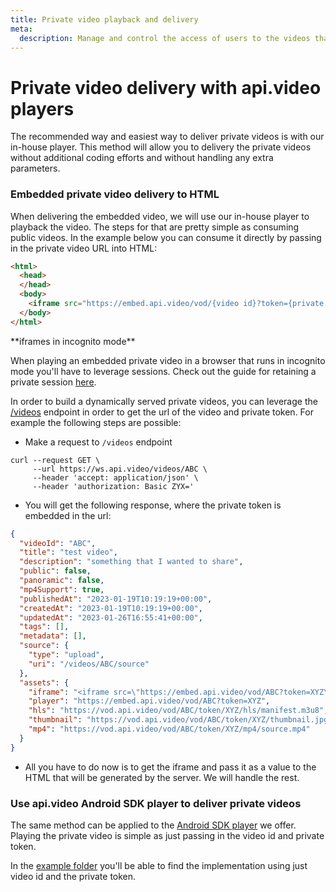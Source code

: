 ```yaml
---
title: Private video playback and delivery
meta: 
  description: Manage and control the access of users to the videos that you publish.
---
```


# Private video delivery with api.video players

The recommended way and easiest way to deliver private videos is with our in-house player. This method will allow you to delivery the private videos without additional coding efforts and without handling any extra parameters.

### Embedded private video delivery to HTML

When delivering the embedded video, we will use our in-house player to playback the video. The steps for that are pretty simple as consuming public videos. In the example below you can consume it directly by passing in the private video URL into HTML:
```html
<html>
  <head>
  </head>
  <body>
    <iframe src="https://embed.api.video/vod/{video id}?token={private token}" width="30%" height="30%" frameborder="0" scrolling="no" allowfullscreen="true"></iframe>
  </body>
</html>
```

<Callout pad="2" type="info">
**iframes in incognito mode**

When playing an embedded private video in a browser that runs in incognito mode you'll have to leverage sessions.
Check out the guide for retaining a private session [here](/delivery-analytics/private-videos-with-custom-players-session-retention).
</Callout>

In order to build a dynamically served private videos, you can leverage the [/videos](/reference/api/Videos#retrieve-a-video-object) endpoint in order to get the url of the video and private token. For example the following steps are possible:

* Make a request to `/videos` endpoint
```curl
curl --request GET \
     --url https://ws.api.video/videos/ABC \
     --header 'accept: application/json' \
     --header 'authorization: Basic ZYX='
```

* You will get the following response, where the private token is embedded in the url:
```json
{
  "videoId": "ABC",
  "title": "test video",
  "description": "something that I wanted to share",
  "public": false,
  "panoramic": false,
  "mp4Support": true,
  "publishedAt": "2023-01-19T10:19:19+00:00",
  "createdAt": "2023-01-19T10:19:19+00:00",
  "updatedAt": "2023-01-26T16:55:41+00:00",
  "tags": [],
  "metadata": [],
  "source": {
    "type": "upload",
    "uri": "/videos/ABC/source"
  },
  "assets": {
    "iframe": "<iframe src=\"https://embed.api.video/vod/ABC?token=XYZ\" width=\"100%\" height=\"100%\" frameborder=\"0\" scrolling=\"no\" allowfullscreen=\"true\"></iframe>",
    "player": "https://embed.api.video/vod/ABC?token=XYZ",
    "hls": "https://vod.api.video/vod/ABC/token/XYZ/hls/manifest.m3u8",
    "thumbnail": "https://vod.api.video/vod/ABC/token/XYZ/thumbnail.jpg",
    "mp4": "https://vod.api.video/vod/ABC/token/XYZ/mp4/source.mp4"
  }
}
```

* All you have to do now is to get the iframe and pass it as a value to the HTML that will be generated by the server. We will handle the rest.

### Use api.video Android SDK player to deliver private videos

The same method can be applied to the [Android SDK player](https://github.com/apivideo/api.video-android-player) we offer. Playing the private video is simple as just passing in the video id and private token.

In the [example folder](https://github.com/apivideo/api.video-android-player/tree/main/example) you'll be able to find the implementation using just video id and the private token. 
